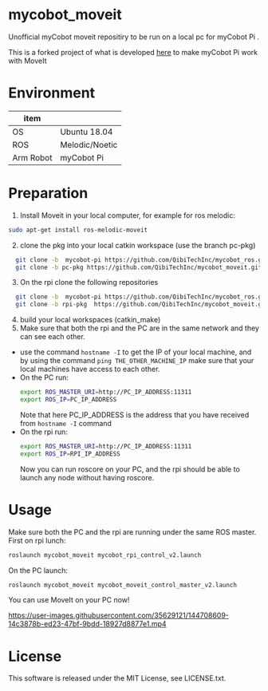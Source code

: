 # mycobot_moveit
Unofficial myCobot moveit repositiry to be run on a local pc for myCobot Pi .

This is a forked project of what is developed [here](https://github.com/nisshan-x/mycobot_moveit) to make myCobot Pi work with MoveIt 
# Environment
| item |  |
|---|---|
| OS | Ubuntu 18.04 |
| ROS | Melodic/Noetic |
| Arm Robot | myCobot Pi |

# Preparation
1. Install Moveit in your local computer, for example for ros melodic:
  ```bash
  sudo apt-get install ros-melodic-moveit
  ```

2. clone the pkg into your local catkin workspace (use the branch pc-pkg)
  ```bash
    git clone -b  mycobot-pi https://github.com/QibiTechInc/mycobot_ros.git
    git clone -b pc-pkg https://github.com/QibiTechInc/mycobot_moveit.git
  ```
3. On the rpi clone the following repositories
  ```bash
    git clone -b  mycobot-pi https://github.com/QibiTechInc/mycobot_ros.git
    git clone -b rpi-pkg  https://github.com/QibiTechInc/mycobot_moveit.git
  ```
4. build your local workspaces (catkin_make)
5. Make sure that both the rpi and the PC are in the same network and they can see each other. 
  * use the command `hostname -I` to get the IP of your local machine, and by using the command `ping THE_OTHER_MACHINE_IP` make sure that your local machines have access to each other. 
  * On the PC run:
    ```bash
    export ROS_MASTER_URI=http://PC_IP_ADDRESS:11311
    export ROS_IP=PC_IP_ADDRESS        
    ```
    Note that here PC_IP_ADDRESS is the address that you have received from `hostname -I` command
  * On the rpi run:
    ```bash
    export ROS_MASTER_URI=http://PC_IP_ADDRESS:11311
    export ROS_IP=RPI_IP_ADDRESS        
    ```
    Now you can run roscore on your PC, and the rpi should be able to launch any node without having roscore.
# Usage
Make sure both the PC and the rpi are running under the same ROS master. 
First on rpi lunch:
```bash
roslaunch mycobot_moveit mycobot_rpi_control_v2.launch
```
On the PC launch: 
```bash
roslaunch mycobot_moveit mycobot_moveit_control_master_v2.launch
```
You can use MoveIt on your PC now!

https://user-images.githubusercontent.com/35629121/144708609-14c3878b-ed23-47bf-9bdd-18927d8877e1.mp4



# License
This software is released under the MIT License, see LICENSE.txt.
